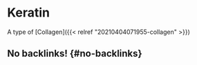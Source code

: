 # Keratin


A type of [Collagen]({{< relref "20210404071955-collagen" >}})


## No backlinks! {#no-backlinks}

